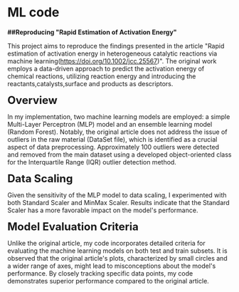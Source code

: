 # ML code
  **##Reproducing "Rapid Estimation of Activation Energy"**

This project aims to reproduce the findings presented in the article "Rapid estimation of activation energy in heterogeneous catalytic reactions via machine learning(https://doi.org/10.1002/jcc.25567)". The original work employs a data-driven approach to predict the activation energy of chemical reactions, utilizing reaction energy and introducing the reactants,catalysts,surface and products as descriptors.

<span style="font-size: 24px; font-weight: bold;">Overview</span>

In my implementation, two machine learning models are employed: a simple Multi-Layer Perceptron (MLP) model and an ensemble learning model (Random Forest). Notably, the original article does not address the issue of outliers in the raw material (DataSet file), which is identified as a crucial aspect of data preprocessing. Approximately 100 outliers were detected and removed from the main dataset using a developed object-oriented class for the Interquartile Range (IQR) outlier detection method.

<span style="font-size: 24px; font-weight: bold;">Data Scaling</span>

Given the sensitivity of the MLP model to data scaling, I experimented with both Standard Scaler and MinMax Scaler. Results indicate that the Standard Scaler has a more favorable impact on the model's performance.

<span style="font-size: 24px; font-weight: bold;">Model Evaluation Criteria</span>

Unlike the original article, my code incorporates detailed criteria for evaluating the machine learning models on both test and train subsets. It is observed that the original article's plots, characterized by small circles and a wider range of axes, might lead to misconceptions about the model's performance. By closely tracking specific data points, my code demonstrates superior performance compared to the original article.
